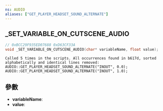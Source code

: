 ```yaml
---
ns: AUDIO
aliases: ["GET_PLAYER_HEADSET_SOUND_ALTERNATE"]
---
```

## _SET_VARIABLE_ON_CUTSCENE_AUDIO

```c
// 0xBCC29F935ED07688 0xD63CF33A
void _SET_VARIABLE_ON_CUTSCENE_AUDIO(char* variableName, float value);
```

```
Called 5 times in the scripts. All occurrences found in b617d, sorted alphabetically and identical lines removed:   
AUDIO::GET_PLAYER_HEADSET_SOUND_ALTERNATE("INOUT", 0.0);  
AUDIO::GET_PLAYER_HEADSET_SOUND_ALTERNATE("INOUT", 1.0);  
```

## 參數
* **variableName**: 
* **value**: 

